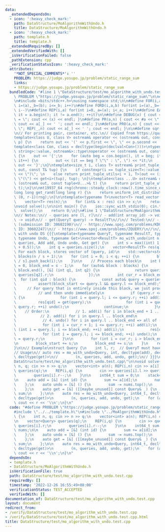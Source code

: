```yaml
---
data:
  _extendedDependsOn:
  - icon: ':heavy_check_mark:'
    path: DataStructure/MoAlgorithmWithUndo.h
    title: DataStructure/MoAlgorithmWithUndo.h
  - icon: ':heavy_check_mark:'
    path: template.h
    title: template.h
  _extendedRequiredBy: []
  _extendedVerifiedWith: []
  _isVerificationFailed: false
  _pathExtension: cpp
  _verificationStatusIcon: ':heavy_check_mark:'
  attributes:
    '*NOT_SPECIAL_COMMENTS*': ''
    PROBLEM: https://judge.yosupo.jp/problem/static_range_sum
    links:
    - https://judge.yosupo.jp/problem/static_range_sum
  bundledCode: "#line 1 \"DataStructure/test/mo_algorithm_with_undo.test.cpp\"\n#define\
    \ PROBLEM \"https://judge.yosupo.jp/problem/static_range_sum\"\n\n#line 1 \"template.h\"\
    \n#include <bits/stdc++.h>\nusing namespace std;\n\n#define FOR(i,a,b) for(int\
    \ i=(a),_b=(b); i<=_b; i++)\n#define FORD(i,a,b) for(int i=(a),_b=(b); i>=_b;\
    \ i--)\n#define REP(i,a) for(int i=0,_a=(a); i<_a; i++)\n#define EACH(it,a) for(__typeof(a.begin())\
    \ it = a.begin(); it != a.end(); ++it)\n\n#define DEBUG(x) { cout << #x << \"\
    \ = \"; cout << (x) << endl; }\n#define PR(a,n) { cout << #a << \" = \"; FOR(_,1,n)\
    \ cout << a[_] << ' '; cout << endl; }\n#define PR0(a,n) { cout << #a << \" =\
    \ \"; REP(_,n) cout << a[_] << ' '; cout << endl; }\n\n#define sqr(x) ((x) * (x))\n\
    \n// For printing pair, container, etc.\n// Copied from https://quangloc99.github.io/2021/07/30/my-CP-debugging-template.html\n\
    template<class U, class V> ostream& operator << (ostream& out, const pair<U, V>&\
    \ p) {\n    return out << '(' << p.first << \", \" << p.second << ')';\n}\n\n\
    template<class Con, class = decltype(begin(declval<Con>()))>\ntypename enable_if<!is_same<Con,\
    \ string>::value, ostream&>::type\noperator << (ostream& out, const Con& con)\
    \ {\n    out << '{';\n    for (auto beg = con.begin(), it = beg; it != con.end();\
    \ it++) {\n        out << (it == beg ? \"\" : \", \") << *it;\n    }\n    return\
    \ out << '}';\n}\ntemplate<size_t i, class T> ostream& print_tuple_utils(ostream&\
    \ out, const T& tup) {\n    if constexpr(i == tuple_size<T>::value) return out\
    \ << \")\"; \n    else return print_tuple_utils<i + 1, T>(out << (i ? \", \" :\
    \ \"(\") << get<i>(tup), tup); \n}\ntemplate<class ...U> ostream& operator <<\
    \ (ostream& out, const tuple<U...>& t) {\n    return print_tuple_utils<0, tuple<U...>>(out,\
    \ t);\n}\n\nmt19937_64 rng(chrono::steady_clock::now().time_since_epoch().count());\n\
    long long get_rand(long long r) {\n    return uniform_int_distribution<long long>\
    \ (0, r-1)(rng);\n}\n\ntemplate<typename T>\nvector<T> read_vector(int n) {\n\
    \    vector<T> res(n);\n    for (int& x : res) cin >> x;\n    return res;\n}\n\
    \nvoid solve();\n\nint main() {\n    ios::sync_with_stdio(0); cin.tie(0);\n  \
    \  solve();\n    return 0;\n}\n#line 1 \"DataStructure/MoAlgorithmWithUndo.h\"\
    \n// Notes:\n// - queries are [l, r]\n// - add(int array_id) -> void \n// - undo()\
    \ -> void\n// - get(QueryT query) -> ResultT\n//\n// Tested:\n// - https://www.spoj.com/problems/FREQ2/\
    \ (submission ID: 30602190)\n// - https://www.spoj.com/problems/KDOMINO/ (submission\
    \ ID: 30602247)\n// - https://www.spoj.com/problems/ZQUERY/\n//\n// Mo algorithm\
    \ with undo DS {{{\ntemplate<typename QueryT, typename ResultT, typename Add,\
    \ typename Undo, typename Get>\nvector<ResultT> mo_with_undo(int n, std::vector<QueryT>\
    \ queries, Add add, Undo undo, Get get) {\n    int s = max((int) 1, (int) sqrt(n\
    \ + 0.5));\n    int q = queries.size();\n    vector<ResultT> res(q);\n\n    //\
    \ For each block, stores vector of (query, id)\n    std::vector<std::vector<int>>\
    \ blocks(n / s + 1);\n    for (int i = 0; i < q; ++i) {\n        blocks[queries[i].l\
    \ / s].push_back(i);\n    }\n\n    // Process each block\n    int block_start\
    \ = 0, block_end = s - 1;\n    for (auto& block : blocks) {\n        sort(block.begin(),\
    \ block.end(), [&] (int q1, int q2) {\n                return queries[q1].r <\
    \ queries[q2].r;\n                });\n        int cur_r = block_end;\n      \
    \  for (int qid : block) {\n            const auto& query = queries[qid];\n  \
    \          assert(block_start <= query.l && query.l <= block_end);\n\n       \
    \     // For query that is entirely inside this block, we just process it\n  \
    \          // and then undo immediately\n            if (query.r <= block_end)\
    \ {\n                for (int i = query.l; i <= query.r; ++i) add(i);\n      \
    \          res[qid] = get(query);\n                for (int i = query.l; i <=\
    \ query.r; ++i) undo();\n                continue;\n            }\n\n        \
    \    // Order:\n            // 1. add(i) for i in block_end + 1 .. query.r\n \
    \           // 2. add(i) for i in query.l .. block_end\n            // 3. get()\n\
    \            // 4. undo() for i in query.l .. block_end => all of (2) is undo\n\
    \            for (int i = cur_r + 1; i <= query.r; ++i) add(i);\n            for\
    \ (int i = query.l; i <= block_end; ++i) add(i);\n            res[qid] = get(query);\n\
    \            for (int i = query.l; i <= block_end; ++i) undo();\n            cur_r\
    \ = query.r;\n        }\n\n        for (int i = cur_r; i > block_end; --i) undo();\n\
    \n        block_start += s;\n        block_end += s;\n    }\n    return res;\n\
    }\n\n// Example\nstruct Query {\n    int l, r;  // QueryT must have l, r\n};\n\
    // Usage\n// auto res = mo_with_undo<Query, int, decltype(add), decltype(undo),\
    \ decltype(get)>\n//        (n, queries, add, undo, get);\n// }}}\n\n#line 5 \"\
    DataStructure/test/mo_algorithm_with_undo.test.cpp\"\n\nvoid solve() {\n    int\
    \ n, q; cin >> n >> q;\n    vector<int> a(n); REP(i,n) cin >> a[i];\n\n    vector<Query>\
    \ queries(q);\n    REP(i,q) {\n        cin >> queries[i].l >> queries[i].r;\n\
    \        queries[i].r--;\n    }\n\n    int64_t sum = 0;\n    stack<int> nums;\n\
    \n    auto add = [&] (int id) {\n        sum += a[id];\n        nums.push(a[id]);\n\
    \    };\n    auto undo = [&] () {\n        sum -= nums.top();\n        nums.pop();\n\
    \    };\n    auto get = [&] ([[maybe_unused]] const Query& _) {\n        return\
    \ sum;\n    };\n\n    auto res = mo_with_undo<Query, int64_t, decltype(add), decltype(undo),\
    \ decltype(get)>\n        (n, queries, add, undo, get);\n    for (auto r : res)\
    \ cout << r << '\\n';\n}\n"
  code: "#define PROBLEM \"https://judge.yosupo.jp/problem/static_range_sum\"\n\n\
    #include \"../../template.h\"\n#include \"../MoAlgorithmWithUndo.h\"\n\nvoid solve()\
    \ {\n    int n, q; cin >> n >> q;\n    vector<int> a(n); REP(i,n) cin >> a[i];\n\
    \n    vector<Query> queries(q);\n    REP(i,q) {\n        cin >> queries[i].l >>\
    \ queries[i].r;\n        queries[i].r--;\n    }\n\n    int64_t sum = 0;\n    stack<int>\
    \ nums;\n\n    auto add = [&] (int id) {\n        sum += a[id];\n        nums.push(a[id]);\n\
    \    };\n    auto undo = [&] () {\n        sum -= nums.top();\n        nums.pop();\n\
    \    };\n    auto get = [&] ([[maybe_unused]] const Query& _) {\n        return\
    \ sum;\n    };\n\n    auto res = mo_with_undo<Query, int64_t, decltype(add), decltype(undo),\
    \ decltype(get)>\n        (n, queries, add, undo, get);\n    for (auto r : res)\
    \ cout << r << '\\n';\n}\n"
  dependsOn:
  - template.h
  - DataStructure/MoAlgorithmWithUndo.h
  isVerificationFile: true
  path: DataStructure/test/mo_algorithm_with_undo.test.cpp
  requiredBy: []
  timestamp: '2022-12-26 16:55:49+08:00'
  verificationStatus: TEST_ACCEPTED
  verifiedWith: []
documentation_of: DataStructure/test/mo_algorithm_with_undo.test.cpp
layout: document
redirect_from:
- /verify/DataStructure/test/mo_algorithm_with_undo.test.cpp
- /verify/DataStructure/test/mo_algorithm_with_undo.test.cpp.html
title: DataStructure/test/mo_algorithm_with_undo.test.cpp
---
```

